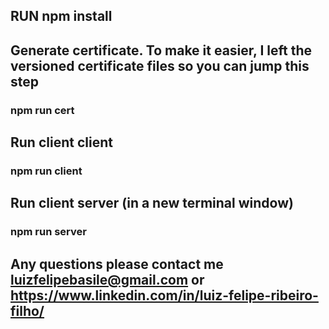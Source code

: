 ## RUN npm install
## Generate certificate. To make it easier, I left the versioned certificate files so you can jump this step
### npm run cert
## Run client client
### npm run client
## Run client server (in a new terminal window)
### npm run server
## Any questions please contact me luizfelipebasile@gmail.com or https://www.linkedin.com/in/luiz-felipe-ribeiro-filho/
